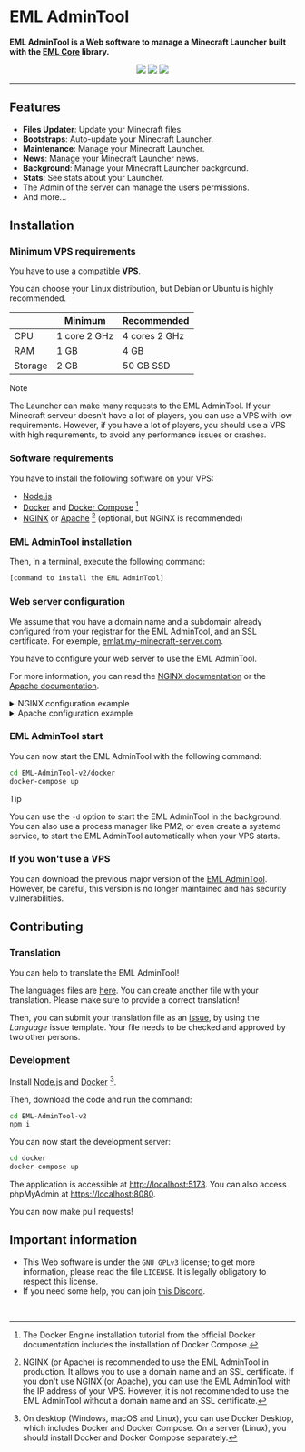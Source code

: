 # EML AdminTool

**EML AdminTool is a Web software to manage a Minecraft Launcher built with the [EML Core](https://github.com/Electron-Minecraft-Launcher/EML-Core-v2) library.**

[<p align="center"><img src="https://img.shields.io/badge/Discord-Electron_Minecraft_Launcher-5561e6?&style=for-the-badge">](https://discord.gg/YVB4k6HzAY)
[<img src="https://img.shields.io/badge/platforms-Docker-0077DA?style=for-the-badge&color=0077DA">](#platforms) 
[<img src="https://img.shields.io/badge/version-2.0.0--alpha.5-orangered?style=for-the-badge&color=orangered">](package.json)</p>

---


## Features

 * **Files Updater**: Update your Minecraft files.
 * **Bootstraps**: Auto-update your Minecraft Launcher.
 * **Maintenance**: Manage your Minecraft Launcher.
 * **News**: Manage your Minecraft Launcher news.
 * **Background**: Manage your Minecraft Launcher background.
 * **Stats**: See stats about your Launcher.
 * The Admin of the server can manage the users permissions.
 * And more...


## Installation

### Minimum VPS requirements

You have to use a compatible **VPS**.

You can choose your Linux distribution, but Debian or Ubuntu is highly recommended.


|              | Minimum       | Recommended   |
|--------------|---------------|---------------|
| CPU          | 1 core 2 GHz  | 4 cores 2 GHz |
| RAM          | 1 GB          | 4 GB          |
| Storage      | 2 GB          | 50 GB SSD     |

> [!NOTE]
> The Launcher can make many requests to the EML AdminTool. If your Minecraft serveur doesn't have a lot of players, you can use a VPS with low requirements. However, if you have a lot of players, you should use a VPS with high requirements, to avoid any performance issues or crashes.

### Software requirements

You have to install the following software on your VPS:
- [Node.js](https://nodejs.org/en/download/package-manager)
- [Docker](https://docs.docker.com/engine/install) and [Docker Compose](https://docs.docker.com/compose/install) [^1]
- [NGINX](https://docs.nginx.com/nginx/admin-guide/installing-nginx/installing-nginx-open-source/) or [Apache](https://httpd.apache.org/docs/2.4/install.html) [^2] (optional, but NGINX is recommended)

### EML AdminTool installation

Then, in a terminal, execute the following command:
```bash
[command to install the EML AdminTool]
```

### Web server configuration

We assume that you have a domain name and a subdomain already configured from your registrar for the EML AdminTool, and an SSL certificate. For exemple, [emlat.my-minecraft-server.com](https://emlat.my-minecraft-server.com).

You have to configure your web server to use the EML AdminTool.

For more information, you can read the [NGINX documentation](https://nginx.org/en/docs) or the [Apache documentation](https://httpd.apache.org/docs/2.4).

<details>
<summary>NGINX configuration example</summary>
NGINX configuration file (this is an example, you have to adapt it to your configuration):

```nginx
server {
  listen 443 ssl;
  listen [::]:443 ssl ipv6only=on;
    
  keepalive_timeout 70;

  ssl_certificate /path/to/your/certificate.crt;
  ssl_certificate_key /path/to/your/private_key.key;
  ssl_protocols TLSv1 TLSv1.1 TLSv1.2 TLSv1.3;
  ssl_ciphers HIGH:!aNULL:!MD5;

  location / {
    proxy_pass http://localhost:3000;
    proxy_http_version 1.1;
    proxy_set_header Upgrade $http_upgrade;
    proxy_set_header Connection 'upgrade';
    proxy_set_header Host $host;
    proxy_cache_bypass $http_upgrade;
  }
}
```

</details>

<details>
<summary>Apache configuration example</summary>
Apache configuration file (this is an example, you have to adapt it to your configuration):

```apache
<VirtualHost *:443>
  ServerName emlat.my-minecraft-server.com

  SSLEngine on
  SSLCertificateFile /path/to/your/certificate.crt
  SSLCertificateKeyFile /path/to/your/private_key.key

  ProxyPreserveHost On
  ProxyRequests On
  ProxyPass / http://localhost:3000
  ProxyPassReverse / http://localhost:3000
</VirtualHost>
```

</details>

### EML AdminTool start

You can now start the EML AdminTool with the following command:
```bash
cd EML-AdminTool-v2/docker
docker-compose up
```

> [!TIP]
> You can use the `-d` option to start the EML AdminTool in the background. You can also use a process manager like PM2, or even create a systemd service, to start the EML AdminTool automatically when your VPS starts.

### If you won't use a VPS

You can download the previous major version of the [EML AdminTool](https://github.com/Electron-Minecraft-Launcher/EML-AdminTool). However, be careful, this version is no longer maintained and has security vulnerabilities.


## Contributing

### Translation

You can help to translate the EML AdminTool!

The languages files are [here](./client/src/assets/language/). You can create another file with your translation. Please make sure to provide a correct translation!

Then, you can submit your translation file as an [issue](https://github.com/Electron-Minecraft-Launcher/EML-AdminTool-v2/issues), by using the *Language* issue template. Your file needs to be checked and approved by two other persons.

### Development

Install [Node.js](https://nodejs.org/en/download/package-manager) and [Docker](https://www.docker.com/get-started) [^3].

Then, download the code and run the command:
```bash
cd EML-AdminTool-v2
npm i
```

You can now start the development server:
```bash
cd docker
docker-compose up
```

The application is accessible at [http://localhost:5173](http://localhost:5173). You can also access phpMyAdmin at [https://localhost:8080](http://localhost:8080).

You can now make pull requests!


## Important information

* This Web software is under the `GNU GPLv3` license; to get more information, please read the file `LICENSE`. It is legally obligatory to respect this license.
* If you need some help, you can join [this Discord](https://discord.gg/nfEHKtghPh).

<br>

[^1]: The Docker Engine installation tutorial from the official Docker documentation includes the installation of Docker Compose.

[^2]: NGINX (or Apache) is recommended to use the EML AdminTool in production. It allows you to use a domain name and an SSL certificate. If you don't use NGINX (or Apache), you can use the EML AdminTool with the IP address of your VPS. However, it is not recommended to use the EML AdminTool without a domain name and an SSL certificate.

[^3]: On desktop (Windows, macOS and Linux), you can use Docker Desktop, which includes Docker and Docker Compose. On a server (Linux), you should install Docker and Docker Compose separately.
